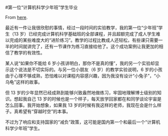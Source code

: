 #第一位“计算机科学少年班”学生毕业

From [here](https://yinwang1.substack.com/p/cs-youth).

最近有一件让我很欣慰的事情，经过一段时间的实验教学，我的第一位“少年班”学生（13 岁）已经完成计算机科学基础班的全部课程，并且超额完成了成人学生难以完成的某些难度大的“进阶练习”。教学的过程比教成人还轻松，有些课只需要一半的时间就讲完了，还有一节课作为练习直接给他了。这个成功案例让我更加的相信了教学的有效性。

某人说“如果你不能给 6 岁小孩讲明白，那你不是真的懂”，我的另一个实验却显示这个说法是不切实际的。与另一位小朋友（6 岁）的教学实验说明，6 岁的小孩由于心理不够成熟，恐怕难以对课程内容感兴趣，因为我没有设计“小兔子”，“小乌龟”这样的故事。

但 13 岁的少年显然已经成熟到能够兴致盎然地做练习，牢固地理解博士级别的知识。想起我自己 13 岁的时候也是一个样子，每天放学回家都在和同学谈论宇宙是怎么回事。我开始想象，如果我 13 岁的时候有我这样的老师，我现在会是什么样子。真希望有“穿越时空”的本事。

不过为了响应和支持国家的“减负”政策，这可能是国内第一个和最后一个“计算机科学少年班”学生。

